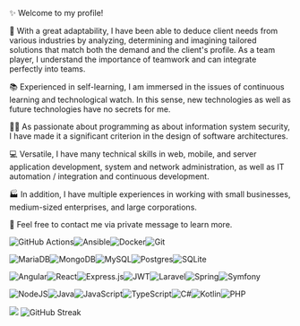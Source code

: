 
✨ Welcome to my profile!

👦 With a great adaptability, I have been able to deduce client needs from various industries by analyzing, determining and imagining tailored solutions that match both the demand and the client's profile. As a team player, I understand the importance of teamwork and can integrate perfectly into teams.

📚 Experienced in self-learning, I am immersed in the issues of continuous learning and technological watch. In this sense, new technologies as well as future technologies have no secrets for me.

👮‍♂️ As passionate about programming as about information system security, I have made it a significant criterion in the design of software architectures.

💻 Versatile, I have many technical skills in web, mobile, and server application development, system and network administration, as well as IT automation / integration and continuous development.

🏭 In addition, I have multiple experiences in working with small businesses, medium-sized enterprises, and large corporations.

💬 Feel free to contact me via private message to learn more.

![GitHub Actions](https://img.shields.io/badge/github%20actions-%232671E5.svg?style=for-the-badge&logo=githubactions&logoColor=white)![Ansible](https://img.shields.io/badge/ansible-%231A1918.svg?style=for-the-badge&logo=ansible&logoColor=white)![Docker](https://img.shields.io/badge/docker-%230db7ed.svg?style=for-the-badge&logo=docker&logoColor=white)![Git](https://img.shields.io/badge/git-%23F05033.svg?style=for-the-badge&logo=git&logoColor=white)

![MariaDB](https://img.shields.io/badge/MariaDB-003545?style=for-the-badge&logo=mariadb&logoColor=white)![MongoDB](https://img.shields.io/badge/MongoDB-%234ea94b.svg?style=for-the-badge&logo=mongodb&logoColor=white)![MySQL](https://img.shields.io/badge/mysql-%2300f.svg?style=for-the-badge&logo=mysql&logoColor=white)![Postgres](https://img.shields.io/badge/postgres-%23316192.svg?style=for-the-badge&logo=postgresql&logoColor=white)![SQLite](https://img.shields.io/badge/sqlite-%2307405e.svg?style=for-the-badge&logo=sqlite&logoColor=white)

![Angular](https://img.shields.io/badge/angular-%23DD0031.svg?style=for-the-badge&logo=angular&logoColor=white)![React](https://img.shields.io/badge/react-%2320232a.svg?style=for-the-badge&logo=react&logoColor=%2361DAFB)![Express.js](https://img.shields.io/badge/express.js-%23404d59.svg?style=for-the-badge&logo=express&logoColor=%2361DAFB)![JWT](https://img.shields.io/badge/JWT-black?style=for-the-badge&logo=JSON%20web%20tokens)![Laravel](https://img.shields.io/badge/laravel-%23FF2D20.svg?style=for-the-badge&logo=laravel&logoColor=white)![Spring](https://img.shields.io/badge/spring-%236DB33F.svg?style=for-the-badge&logo=spring&logoColor=white)![Symfony](https://img.shields.io/badge/symfony-%23000000.svg?style=for-the-badge&logo=symfony&logoColor=white)

![NodeJS](https://img.shields.io/badge/node.js-6DA55F?style=for-the-badge&logo=node.js&logoColor=white)![Java](https://img.shields.io/badge/java-%23ED8B00.svg?style=for-the-badge&logo=java&logoColor=white)![JavaScript](https://img.shields.io/badge/javascript-%23323330.svg?style=for-the-badge&logo=javascript&logoColor=%23F7DF1E)![TypeScript](https://img.shields.io/badge/typescript-%23007ACC.svg?style=for-the-badge&logo=typescript&logoColor=white)![C#](https://img.shields.io/badge/c%23-%23239120.svg?style=for-the-badge&logo=c-sharp&logoColor=white)![Kotlin](https://img.shields.io/badge/kotlin-%237F52FF.svg?style=for-the-badge&logo=kotlin&logoColor=white)![PHP](https://img.shields.io/badge/php-%23777BB4.svg?style=for-the-badge&logo=php&logoColor=white)
  
 ![](https://github-readme-stats.vercel.app/api?username=lucasmrcr) ![GitHub Streak](https://streak-stats.demolab.com/?user=lucasmrcr)

  
